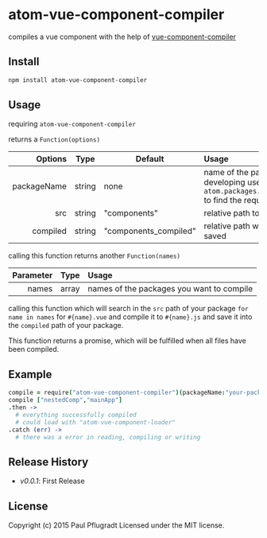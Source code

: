 # atom-vue-component-compiler

compiles a vue component with the help of [vue-component-compiler](https://github.com/vuejs/vue-component-compiler)

## Install

```sh
npm install atom-vue-component-compiler

```

## Usage
requiring `atom-vue-component-compiler`

returns a `Function(options)`

| Options   | Type    | Default | Usage                                   |
| --------: | ------- | ------ |:-------------------------------------- |
| packageName | string  | none | name of the package you are developing uses `atom.packages.resolvePackagePath` to find the required path|
| src    | string | "components"  | relative path to `vue` files|
| compiled      | string | "components_compiled" | relative path where `js` files will be saved |

calling this function returns another `Function(names)`

| Parameter | Type    | Usage                                   |
| --------: | ------- | :-------------------------------------- |
| names     | array   | names of the packages you want to compile  |

calling this function which will search in the `src` path of your package `for name in names` for `#{name}.vue` and compile it to `#{name}.js` and save it into the `compiled` path of your package.

This function returns a promise, which will be fulfilled when all files have been compiled.

## Example
```coffee
compile = require("atom-vue-component-compiler")(packageName:"your-package-name")
compile ["nestedComp","mainApp"]
.then ->
  # everything successfully compiled
  # could load with "atom-vue-component-loader"
.catch (err) ->
  # there was a error in reading, compiling or writing
```



## Release History

 - *v0.0.1*: First Release

## License
Copyright (c) 2015 Paul Pflugradt
Licensed under the MIT license.
